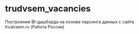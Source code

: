 # trudvsem_vacancies
Построение BI-дашборда на основе парсинга данных с сайта trudvsem.ru (Работа России)
